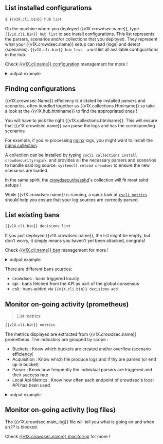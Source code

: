
## List installed configurations


```bash
$ {{v1X.cli.bin}} hub list

```

On the machine where you deployed {{v1X.crowdsec.name}}, type `{{v1X.cli.bin}} hub list` to see install configurations.
This list represents the parsers, scenarios and/or collections that you deployed. They represent what your {{v1X.crowdsec.name}} setup can read (logs) and detect (scenarios). `{{v1X.cli.bin}} hub list -a` will list all available configurations in the hub.


Check [{{v1X.cli.name}} configuration](/Crowdsec/v1/guide/cscli/) management for more !

<details>
  <summary>output example</summary>
```bash
$ ./cscli -c dev.yaml  hub list   
INFO[0000] Loaded 13 collecs, 17 parsers, 20 scenarios, 3 post-overflow parsers 
INFO[0000] unmanaged items : 7 local, 0 tainted         
INFO[0000] PARSERS:                                     
----------------------------------------------------------------------------------------------------------------------------------------------------------------
 NAME                            📦 STATUS    VERSION  LOCAL PATH                                                                                               
----------------------------------------------------------------------------------------------------------------------------------------------------------------
 crowdsecurity/syslog-logs       ✔️  enabled  0.1      /.../config/parsers/s00-raw/syslog-logs.yaml         
 crowdsecurity/dateparse-enrich  ✔️  enabled  0.1      /.../config/parsers/s02-enrich/dateparse-enrich.yaml 
 crowdsecurity/geoip-enrich      ✔️  enabled  0.2      /.../config/parsers/s02-enrich/geoip-enrich.yaml     
 crowdsecurity/sshd-logs         ✔️  enabled  0.1      /.../config/parsers/s01-parse/sshd-logs.yaml         
----------------------------------------------------------------------------------------------------------------------------------------------------------------
INFO[0000] SCENARIOS:                                   
-----------------------------------------------------------------------------------------------------------------------------------
 NAME                  📦 STATUS    VERSION  LOCAL PATH                                                                            
-----------------------------------------------------------------------------------------------------------------------------------
 crowdsecurity/ssh-bf  ✔️  enabled  0.1      /.../config/scenarios/ssh-bf.yaml 
-----------------------------------------------------------------------------------------------------------------------------------
INFO[0000] COLLECTIONS:                                 
-----------------------------------------------------------------------------------------------------------------------------------
 NAME                 📦 STATUS    VERSION  LOCAL PATH                                                                             
-----------------------------------------------------------------------------------------------------------------------------------
 crowdsecurity/sshd   ✔️  enabled  0.1      /.../config/collections/sshd.yaml  
 crowdsecurity/linux  ✔️  enabled  0.2      /.../config/collections/linux.yaml 
-----------------------------------------------------------------------------------------------------------------------------------
INFO[0000] POSTOVERFLOWS:                               
--------------------------------------
 NAME  📦 STATUS  VERSION  LOCAL PATH 
--------------------------------------
--------------------------------------
```
</details>


## Finding configurations

{{v1X.crowdsec.Name}} efficiency is dictated by installed parsers and scenarios, often bundled together as {{v1X.collections.Htmlname}} so take a look at the {{v1X.hub.htmlname}} to find the appropriated ones !

You will have to pick the right {{v1X.collections.htmlname}}. This will ensure that {{v1X.crowdsec.name}} can parse the logs and has the corresponding scenarios.

For example, if you're processing [nginx](http://nginx.org) logs, you might want to install the [nginx collection](https://hub.crowdsec.net/author/crowdsecurity/collections/nginx).

A collection can be installed by typing `cscli collections install crowdsecurity/nginx`, and provides all the necessary parsers and scenarios to handle said log source. `systemctl reload crowdsec` to ensure the new scenarios are loaded.

In the same spirit, the [crowdsecurity/sshd](https://hub.crowdsec.net/author/crowdsecurity/collections/sshd)'s collection will fit most sshd setups !

While {{v1X.crowdsec.name}} is running, a quick look at [`cscli metrics`](/Crowdsec/v1/observability/command_line/) should help you ensure that your log sources are correctly parsed.


## List existing bans


```bash
{{v1X.cli.bin}} decisions list
```

If you just deployed {{v1X.crowdsec.name}}, the list might be empty, but don't worry, it simply means you haven't yet been attacked, congrats!

Check [{{v1X.cli.name}} ban](/Crowdsec/v1/cheat_sheets/ban-mgmt/) management for more !


<details>
  <summary>output example</summary>
```bash
$ cscli decisions list
+----+----------+-------------+----------------------+--------+---------+----+--------+------------------+
| ID |  SOURCE  | SCOPE:VALUE |        REASON        | ACTION | COUNTRY | AS | EVENTS |    EXPIRATION    |
+----+----------+-------------+----------------------+--------+---------+----+--------+------------------+
|  1 | crowdsec | Ip:1.2.3.6  | crowdsecurity/ssh-bf | ban    | US      |    |      6 | 59m48.467053872s |
|  2 | cscli    | Ip:1.2.3.4  |                      | ban    |         |    |      1 | 3h59m57.671401352s |
+----+----------+-------------+----------------------+--------+---------+----+--------+--------------------+
```
</details>

There are different bans sources:

  - crowdsec : bans triggered locally 
  - api : bans fetched from the API as part of the global consensus
  - csli : bans added via `{{v1X.cli.bin}} decisions add`

## Monitor on-going activity (prometheus)

> List metrics

```bash
{{v1X.cli.bin}} metrics
```

The metrics displayed are extracted from {{v1X.crowdsec.name}} prometheus.
The indicators are grouped by scope :

 - Buckets : Know which buckets are created and/or overflew (scenario efficiency)
 - Acquisition : Know which file produce logs and if thy are parsed (or end up in bucket)
 - Parser : Know how frequently the individual parsers are triggered and their success rate
 - Local Api Metrics : Know how often each endpoint of crowdsec's local API has been used

<details>
  <summary>output example</summary>

```bash
$ {{v1X.cli.bin}}  metrics
INFO[0000] Buckets Metrics:                             
+--------------------------------+---------------+-----------+--------------+--------+---------+
|             BUCKET             | CURRENT COUNT | OVERFLOWS | INSTANCIATED | POURED | EXPIRED |
+--------------------------------+---------------+-----------+--------------+--------+---------+
| crowdsecurity/ssh-bf           |             1 |         1 |            2 |     10 | -       |
| crowdsecurity/ssh-bf_user-enum |             1 | -         |            1 |      1 | -       |
+--------------------------------+---------------+-----------+--------------+--------+---------+
INFO[0000] Acquisition Metrics:                         
+-------------------+------------+--------------+----------------+------------------------+
|      SOURCE       | LINES READ | LINES PARSED | LINES UNPARSED | LINES POURED TO BUCKET |
+-------------------+------------+--------------+----------------+------------------------+
| /tmp/test.log     |         10 |           10 | -              |                     11 |
| /var/log/auth.log |          2 | -            |              2 | -                      |
| /var/log/syslog   |          4 | -            |              4 | -                      |
+-------------------+------------+--------------+----------------+------------------------+
INFO[0000] Parser Metrics:                              
+--------------------------------+------+--------+----------+
|            PARSERS             | HITS | PARSED | UNPARSED |
+--------------------------------+------+--------+----------+
| child-crowdsecurity/sshd-logs  |   10 |     10 | -        |
| crowdsecurity/dateparse-enrich |   10 |     10 | -        |
| crowdsecurity/geoip-enrich     |   10 |     10 | -        |
| crowdsecurity/sshd-logs        |   10 |     10 | -        |
| crowdsecurity/syslog-logs      |   16 |     16 | -        |
+--------------------------------+------+--------+----------+
INFO[0000] Local Api Metrics:                           
+--------------------+--------+------+
|       ROUTE        | METHOD | HITS |
+--------------------+--------+------+
| /v1/alerts         | GET    |    2 |
| /v1/alerts         | POST   |    2 |
| /v1/watchers/login | POST   |    4 |
+--------------------+--------+------+
```

</details>

## Monitor on-going activity (log files)

The {{v1X.crowdsec.main_log}} file will tell you what is going on and when an IP is blocked.

Check [{{v1X.crowdsec.name}} monitoring](/Crowdsec/v1/observability/overview/) for more !

